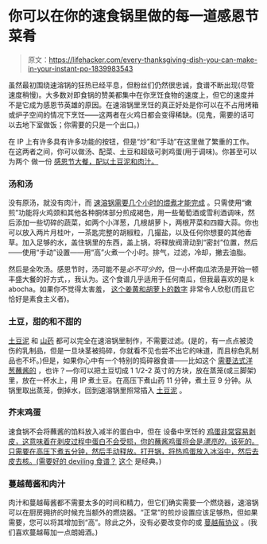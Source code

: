 # 你可以在你的速食锅里做的每一道感恩节菜肴

> 原文：<https://lifehacker.com/every-thanksgiving-dish-you-can-make-in-your-instant-po-1839983543>

虽然最初围绕速溶锅的狂热已经平息，但粉丝们仍然很忠诚，食谱不断出现(尽管速度稍慢)。大多数对即食锅的赞美都集中在你烹饪食物的速度上，但它的速度并不是它成为感恩节英雄的原因。在速溶锅里烹饪的真正好处是你可以在不占用烤箱或炉子空间的情况下烹饪——这两者在火鸡日都会变得稀缺。(见鬼，需要的话可以去地下室做饭；你需要的只是一个出口。)



在 IP 上有许多具有许多功能的按钮，但是“炒”和“手动”在这里做了繁重的工作。在这两者之间，你可以做汤、配菜、土豆和超级可剥鸡蛋(用于调味)。你甚至可以为两个 做一份 [感恩节大餐，配以土豆泥和肉汁。](https://skillet.lifehacker.com/how-to-make-turkey-mashed-potatoes-and-gravy-in-one-i-1820516377)

### 汤和汤

没有原汤，就没有肉汁，而 [速溶锅需要几个小时的煨煮才能完成](https://lifehacker.com/the-first-seven-things-your-should-make-with-a-new-inst-1790730616) 。只需使用“嫩煎”功能将火鸡颈和其他各种胴体部分煎成褐色，用一些葡萄酒或雪利酒调味，然后添加一些切碎的蔬菜，如两个小洋葱，几根胡萝卜，两根芹菜和四瓣大蒜。你也可以放入两片月桂叶，一茶匙完整的胡椒粒，几撮盐，以及任何你想要的其他香草。加入足够的水，盖住锅里的东西，盖上锅，将释放阀滑动到“密封”位置，然后——使用“手动”设置——用“高”火煮一个小时。排气，过滤，冷却，撇去油脂。

然后是全吹汤。感恩节时，汤可能不是*必不可少的*，但一小杯南瓜浓汤是开始一顿丰盛大餐的好方式，，我认为。这个食谱几乎适用于任何南瓜，但我最喜欢的是 k abocha。如果你不觉得太害羞， [这个姜黄和胡萝卜的数字](https://skillet.lifehacker.com/make-this-turmeric-carrot-soup-in-your-instant-pot-1829226721) 非常令人欣慰(而且它恰好是素食主义者)。

### 土豆，甜的和不甜的

[土豆泥](https://skillet.lifehacker.com/you-dont-have-to-drain-these-instant-pot-mashed-potatoe-1823748665) 和 [山药](https://skillet.lifehacker.com/these-three-ingredient-instant-pot-yams-are-almost-too-1829846544) 都可以完全在速溶锅里制作，不需要过滤。(是的，有一点点被烫伤的乳制品，但是一旦块茎被捣碎，你就看不见也尝不出它的味道，而且棕色乳制品也不坏。)但是，如果你心中有一个特别的捣碎器食谱——比如这个 [需要法式洋葱蘸酱的](https://skillet.lifehacker.com/just-add-store-bought-french-onion-dip-to-mashed-potato-1839621708) ，也许？—你可以把土豆切成 1 1/2-2 英寸的方块，放在蒸笼(或三脚架)里，放在一杯水上，用 IP 煮土豆。在高压下煮山药 11 分钟，煮土豆 9 分钟。从锅里取出蒸笼，倒掉水，回到速溶锅里照常插入 [土豆泥](https://lifehacker.com/how-to-making-smashing-mashed-potatoes-1820225954) 。

### 芥末鸡蛋

速食锅不会将蘸酱的馅料放入减半的蛋白中，但在 设备中烹饪的 [鸡蛋非常容易剥皮，这意味着在剥皮过程中蛋白不会受损，你的蘸酱鸡蛋将会是*漂亮的*，该死的。只需要在高压下煮五分钟，然后手动释放。打开锅，将热鸡蛋放入冰浴中，然后去皮去核。(需要好的 deviling 食谱？](https://skillet.lifehacker.com/let-the-instant-pot-make-your-thanksgiving-easier-1830163877) [这个](https://skillet.lifehacker.com/how-to-make-perfect-deviled-eggs-1821471027) 是经典。)



### 蔓越莓酱和肉汁

肉汁和蔓越莓酱都不需要太多的时间和精力，但它们确实需要一个燃烧器，速溶锅可以在厨房拥挤的时候充当额外的燃烧器。“正常”的煎炒设置应该足够热，但如果需要，您可以将其增加到“高”。除此之外，没有必要改变你的或 [蔓越莓协议](https://lifehacker.com/how-to-make-great-gravy-and-boozy-cranberry-sauce-1830502687) 。(我们喜欢蔓越莓加一点朗姆酒。)
